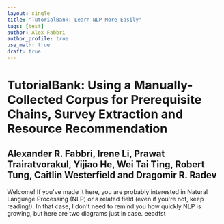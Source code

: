```yaml
---
layout: single
title: "TutorialBank: Learn NLP More Easily"
tags: [test]
author: Alex Fabbri
author_profile: true
use_math: true
draft: true
---
```


# TutorialBank: Using a Manually-Collected Corpus for Prerequisite Chains, Survey Extraction and Resource Recommendation
## Alexander R. Fabbri, Irene Li, Prawat Trairatvorakul, Yijiao He, Wei Tai Ting, Robert Tung, Caitlin Westerfield and  Dragomir R. Radev

Welcome! If you've made it here, you are probably interested in Natural Language Processing (NLP) or a related field (even if you're not, keep reading!). In that case, I don't need to remind you how quickly NLP is growing, but here are two diagrams just in case. eeadfst


